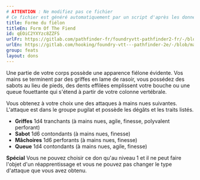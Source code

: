 ```yaml
---
# ATTENTION : Ne modifiez pas ce fichier
# Ce fichier est généré automatiquement par un script d'après les données du module Foundry VTT officiel et de sa traduction
title: Forme du fiélon
titleEn: Form Of The Fiend
id: qEOiC2YXYzc8ZZFS
urlFr: https://gitlab.com/pathfinder-fr/foundryvtt-pathfinder2-fr/-/blob/master/data/feats/qEOiC2YXYzc8ZZFS.htm
urlEn: https://gitlab.com/hooking/foundry-vtt---pathfinder-2e/-/blob/master/packs/data/feats.db/form-of-the-fiend.json
group: feats
layout: dons
---
```

Une partie de votre corps possède une apparence fiélone évidente. Vos mains se terminent par des griffes en lame de rasoir, vous possédez des sabots au lieu de pieds, des dents effilées emplissent votre bouche ou une queue fouettante qui s'étend à partir de votre colonne vertébrale.

Vous obtenez à votre choix une des attaques à mains nues suivantes. L'attaque est dans le groupe pugilat et possède les dégâts et les traits listés.


- **Griffes** <a class="inline-roll roll" data-mode="roll" data-flavor="slashing" data-formula="1d4" title="slashing"><i class="fas fa-dice-d20"></i> 1d4</a> tranchants (à mains nues, agile, finesse, polyvalent perforant)
- **Sabot** <a class="inline-roll roll" data-mode="roll" data-flavor="bludgeoning" data-formula="1d6" title="bludgeoning"><i class="fas fa-dice-d20"></i> 1d6</a> contondants (à mains nues, finesse)
- **Mâchoires** <a class="inline-roll roll" data-mode="roll" data-flavor="piercing" data-formula="1d6" title="piercing"><i class="fas fa-dice-d20"></i> 1d6</a> perforants (à mains nues, finesse)
- **Queue** <a class="inline-roll roll" data-mode="roll" data-flavor="bludgeoning" data-formula="1d4" title="bludgeoning"><i class="fas fa-dice-d20"></i>1d4</a> contondants (à mains nues, agile, finesse)

**Spécial** Vous ne pouvez choisir ce don qu'au niveau 1 et il ne peut faire l'objet d'un réapprentissage et vous ne pouvez pas changer le type d'attaque que vous avez obtenu.


